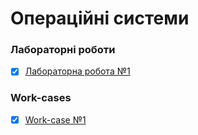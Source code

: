 # Операційні системи

### Лабораторні роботи
- [x] [Лабораторна робота №1](/labs/1.md)

### Work-cases
- [x] [Work-case №1](/workcases/1.md)